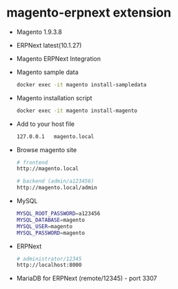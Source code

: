 # magento-erpnext extension

- Magento 1.9.3.8
- ERPNext latest(10.1.27)
- Magento ERPNext Integration

- Magento sample data
    ```sh
    docker exec -it magento install-sampledata
    ```

- Magento installation script
    ```sh
    docker exec -it magento install-magento
    ```

- Add to your host file
    ```sh
    127.0.0.1   magento.local
    ```

- Browse magento site
    ```sh
    # frontend
    http://magento.local

    # backend (admin/a123456)
    http://magento.local/admin
    ```

- MySQL
    ```sh
    MYSQL_ROOT_PASSWORD=a123456
    MYSQL_DATABASE=magento
    MYSQL_USER=magento
    MYSQL_PASSWORD=magento
    ```

- ERPNext
    ```sh
    # administrator/12345
    http://localhost:8000
    ```

- MariaDB for ERPNext (remote/12345) - port 3307